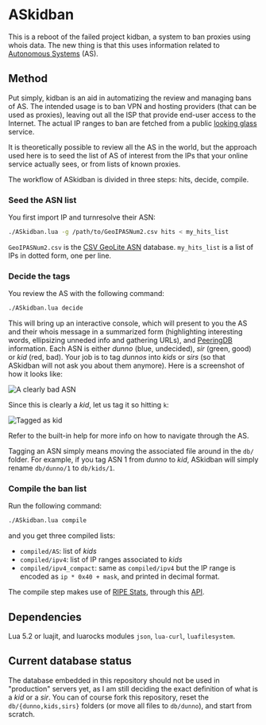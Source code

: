 # ASkidban

This is a reboot of the failed project kidban, a system to ban proxies using whois data. The new thing is that this uses information related to [Autonomous Systems](http://en.wikipedia.org/wiki/Autonomous_System_%28Internet%29) (AS).

## Method

Put simply, kidban is an aid in automatizing the review and managing bans of AS. The intended usage is to ban VPN and hosting providers (that can be used as proxies), leaving out all the ISP that provide end-user access to the Internet. The actual IP ranges to ban are fetched from a public [looking glass](http://en.wikipedia.org/wiki/Looking_Glass_server) service.

It is theoretically possible to review all the AS in the world, but the approach used here is to seed the list of AS of interest from the IPs that your online service actually sees, or from lists of known proxies.

The workflow of ASkidban is divided in three steps: hits, decide, compile.

### Seed the ASN list

You first import IP and turnresolve their ASN:

```bash
./ASkidban.lua -g /path/to/GeoIPASNum2.csv hits < my_hits_list
```

`GeoIPASNum2.csv` is the [CSV GeoLite ASN](http://download.maxmind.com/download/geoip/database/asnum/GeoIPASNum2.zip) database. `my_hits_list` is a list of IPs in dotted form, one per line.

### Decide the tags

You review the AS with the following command:

```bash
./ASkidban.lua decide
```

This will bring up an interactive console, which will present to you the AS and their whois message in a summarized form (highlighting interesting words, ellipsizing unneded info and gathering URLs), and [PeeringDB](https://www.peeringdb.com/) information. Each ASN is either *dunno* (blue, undecided), *sir* (green, good) or *kid* (red, bad). Your job is to tag *dunnos* into *kids* or *sirs* (so that ASkidban will not ask you about them anymore). Here is a screenshot of how it looks like:

![A clearly bad ASN](https://i.imgur.com/EIcAjTj.png)

Since this is clearly a *kid*, let us tag it so hitting `k`:

![Tagged as kid](https://i.imgur.com/2Ej5T0H.png)

Refer to the built-in help for more info on how to navigate through the AS.

Tagging an ASN simply means moving the associated file around in the `db/` folder. For example, if you tag ASN 1 from *dunno* to *kid*, ASkidban will simply rename `db/dunno/1` to `db/kids/1`.

### Compile the ban list

Run the following command:

```bash
./ASkidban.lua compile
```

and you get three compiled lists:

- `compiled/AS`: list of *kids*
- `compiled/ipv4`: list of IP ranges associated to *kids*
- `compiled/ipv4_compact`: same as `compiled/ipv4` but the IP range is encoded as `ip * 0x40 + mask`, and printed in decimal format.

The compile step makes use of [RIPE Stats](https://stat.ripe.net/), through this [API](https://www.enjen.net/asn-blocklist/).

## Dependencies

Lua 5.2 or luajit, and luarocks modules `json`, `lua-curl`, `luafilesystem`.

## Current database status

The database embedded in this repository should not be used in "production" servers yet, as I am still deciding the exact definition of what is a *kid* or a *sir*. You can of course fork this repository, reset the `db/{dunno,kids,sirs}` folders (or move all files to `db/dunno`), and start from scratch.
